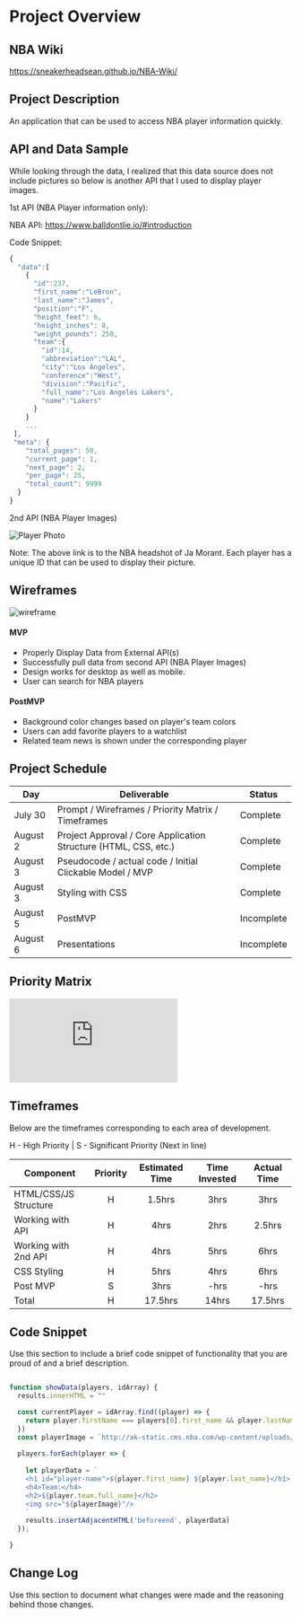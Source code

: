 # Project Overview

## NBA Wiki

https://sneakerheadsean.github.io/NBA-Wiki/

## Project Description

An application that can be used to access NBA player information quickly.

## API and Data Sample
While looking through the data, I realized that this data source does not include pictures so below is another API that I used to display player images. 

1st API (NBA Player information only):

NBA API: https://www.balldontlie.io/#introduction

Code Snippet: 

```javascript
{
  "data":[
    {
      "id":237,
      "first_name":"LeBron",
      "last_name":"James",
      "position":"F",
      "height_feet": 6,
      "height_inches": 8,
      "weight_pounds": 250,
      "team":{
        "id":14,
        "abbreviation":"LAL",
        "city":"Los Angeles",
        "conference":"West",
        "division":"Pacific",
        "full_name":"Los Angeles Lakers",
        "name":"Lakers"
      }
    }
    ...
 ],
 "meta": {
    "total_pages": 50,
    "current_page": 1,
    "next_page": 2,
    "per_page": 25,
    "total_count": 9999
  }
}
```

2nd API (NBA Player Images)

![Player Photo](https://ak-static.cms.nba.com/wp-content/uploads/headshots/nba/latest/260x190/1629630.png)

Note: The above link is to the NBA headshot of Ja Morant. Each player has a unique ID that can be used to display their picture.

## Wireframes

![wireframe](https://www.figma.com/file/S5UBWwkfoteOrfuh4DM3Md/NBA-WIki?node-id=0%3A1)

#### MVP 

- Properly Display Data from External API(s) 
- Successfully pull data from second API (NBA Player Images)
- Design works for desktop as well as mobile. 
- User can search for NBA players

#### PostMVP  

- Background color changes based on player's team colors
- Users can add favorite players to a watchlist
- Related team news is shown under the corresponding player

## Project Schedule

|  Day | Deliverable | Status
|---|---| ---|
|July 30| Prompt / Wireframes / Priority Matrix / Timeframes | Complete
|August 2| Project Approval / Core Application Structure (HTML, CSS, etc.) | Complete
|August 3| Pseudocode / actual code / Initial Clickable Model / MVP | Complete
|August 3| Styling with CSS | Complete
|August 5| PostMVP | Incomplete
|August 6| Presentations | Incomplete

## Priority Matrix

![Priority Matrix](https://github.com/SneakerheadSean/NBA-Wiki/files/6917951/Priority.Matrix.pdf)

## Timeframes

Below are the timeframes corresponding to each area of development. 

H - High Priority | 
S - Significant Priority (Next in line)

| Component | Priority | Estimated Time | Time Invested | Actual Time |
| --- | :---: |  :---: | :---: | :---: |
| HTML/CSS/JS Structure | H | 1.5hrs| 3hrs | 3hrs |
| Working with API | H | 4hrs| 2hrs | 2.5hrs |
| Working with 2nd API | H | 4hrs| 5hrs | 6hrs |
| CSS Styling | H | 5hrs| 4hrs | 6hrs |
| Post MVP | S | 3hrs| -hrs | -hrs |
| Total | H | 17.5hrs| 14hrs | 17.5hrs |

## Code Snippet

Use this section to include a brief code snippet of functionality that you are proud of and a brief description.  

``` javascript

function showData(players, idArray) {
  results.innerHTML = ""

  const currentPlayer = idArray.find((player) => {
    return player.firstName === players[0].first_name && player.lastName === players[0].last_name
  })
  const playerImage = `http://ak-static.cms.nba.com/wp-content/uploads/headshots/nba/latest/260x190/${currentPlayer.personId}.png`
  
  players.forEach(player => {
    
    let playerData = `
    <h1 id="player-name">${player.first_name} ${player.last_name}</h1>
    <h4>Team:</h4>
    <h2>${player.team.full_name}</h2>
    <img src="${playerImage}"/>
    `
    results.insertAdjacentHTML('beforeend', playerData)
  });

}

```

## Change Log
 Use this section to document what changes were made and the reasoning behind those changes.  

